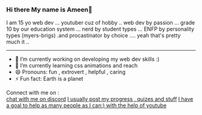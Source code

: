 ### Hi there My name is Ameen👋
I am 15 yo web dev ... youtuber cuz of hobby .. web dev by passion ... grade 10 by our education system ...  nerd by student types ... ENFP by personality types (myers-brigs) .and  procastinator by choice ....  yeah that's pretty much it ..
<hr>


- 🔭 I’m currently working on developing my web dev skills :)
- 🌱 I’m currently learning css animations and reach
- 😄 Pronouns: fun , extrovert , helpful , caring 
- ⚡ Fun fact: Earth is a planet

Connect with me on :
<br>
[chat with me on discord](https://discord.gg/WVKNWTg)
[I usually post my progress , quizes and stuff](https://twitter.com/crafter_coder?s=09)
[I have a goal to help as many people as I can:) with the help of youtube](https://www.youtube.com/c/CrafterCoder)
